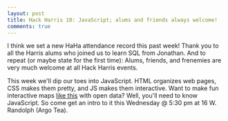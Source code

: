 ```yaml
---
layout: post
title: Hack Harris 10: JavaScript; alums and friends always welcome!
comments: true
---
```

I think we set a new HaHa attendance record this past week! Thank you to all the Harris alums who joined us to learn SQL from Jonathan. And to repeat (or maybe state for the first time): Alums, friends, and frenemies are very much welcome at all Hack Harris events. 

This week we'll dip our toes into JavaScript. HTML organizes web pages, CSS makes them pretty, and JS makes them interactive. Want to make fun interactive maps [like this](http://derekeder.com/searchable_map_template/) with open data? Well, you'll need to know JavaScript. So come get an intro to it this Wednesday @ 5:30 pm at 16 W. Randolph (Argo Tea). 
